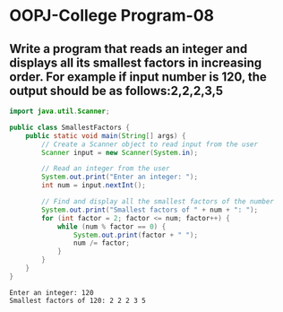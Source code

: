# OOPJ-College Program-08

## Write a program that reads an integer and displays all its smallest factors in increasing order. For example if input number is 120, the output should be as follows:2,2,2,3,5

```JAVA
import java.util.Scanner;

public class SmallestFactors {
    public static void main(String[] args) {
        // Create a Scanner object to read input from the user
        Scanner input = new Scanner(System.in);

        // Read an integer from the user
        System.out.print("Enter an integer: ");
        int num = input.nextInt();

        // Find and display all the smallest factors of the number
        System.out.print("Smallest factors of " + num + ": ");
        for (int factor = 2; factor <= num; factor++) {
            while (num % factor == 0) {
                System.out.print(factor + " ");
                num /= factor;
            }
        }
    }
}

```

```
Enter an integer: 120
Smallest factors of 120: 2 2 2 3 5 

```
